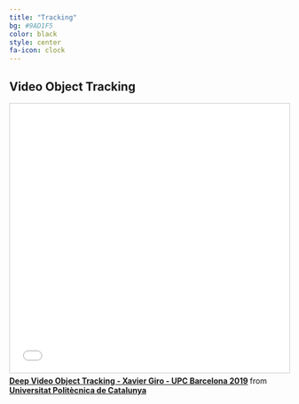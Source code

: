 ```yaml
---
title: "Tracking"
bg: #9AD1F5
color: black
style: center
fa-icon: clock
---
```


## Video Object Tracking

<iframe src="//www.slideshare.net/slideshow/embed_code/key/3vRPftdXfk7otz" width="595" height="485" frameborder="0" marginwidth="0" marginheight="0" scrolling="no" style="border:1px solid #CCC; border-width:1px; margin-bottom:5px; max-width: 100%;" allowfullscreen> </iframe> <div style="margin-bottom:5px"> <strong> <a href="//www.slideshare.net/xavigiro/deep-video-object-tracking-xavier-giro-upc-barcelona-2019" title="Deep Video Object Tracking - Xavier Giro - UPC Barcelona 2019" target="_blank">Deep Video Object Tracking - Xavier Giro - UPC Barcelona 2019</a> </strong> from <strong><a href="https://www.slideshare.net/xavigiro" target="_blank">Universitat Politècnica de Catalunya</a></strong> </div>
